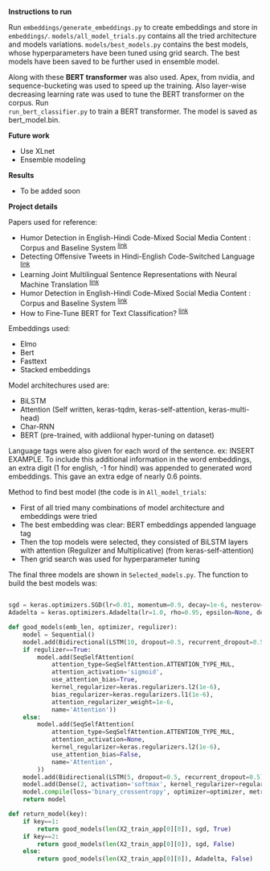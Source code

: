 **Instructions to run**

Run ``embeddings/generate_embeddings.py`` to create embeddings and store in ``embeddings/``. ``models/all_model_trials.py`` contains all the tried architecture and models variations. ``models/best_models.py`` contains the best models, whose hyperparameters have been tuned using grid search.
The best models have been saved to be further used in ensemble model.

Along with these **BERT transformer** was also used. Apex, from nvidia, and sequence-bucketing was used to speed up the training. Also layer-wise decreasing learning rate was used to tune the BERT transformer on the corpus. Run  
``run_bert_classifier.py`` to train a BERT transformer. The model is saved as bert_model.bin.

**Future work**
- Use XLnet
- Ensemble modeling

**Results**
- To be added soon

**Project details**

Papers used for reference:
- Humor Detection in English-Hindi Code-Mixed Social Media Content : Corpus and Baseline System <sup>[link](https://arxiv.org/abs/1806.05513v1)</sup>
- Detecting Offensive Tweets in Hindi-English Code-Switched Language <sup>[link](https://www.aclweb.org/anthology/W18-3504)</sup>
- Learning Joint Multilingual Sentence Representations with Neural Machine Translation <sup>[link](https://www.aclweb.org/anthology/W17-2619)</sup>
- Humor Detection in English-Hindi Code-Mixed Social Media Content : Corpus and Baseline System <sup>[link](https://aclweb.org/anthology/L18-1193) </sup>
- How to Fine-Tune BERT for Text Classification? <sup>[link](https://arxiv.org/pdf/1905.05583.pdf)</sup>


Embeddings used:
- Elmo
- Bert
- Fasttext
- Stacked embeddings

Model architechures used are:
- BiLSTM
- Attention (Self written, keras-tqdm, keras-self-attention, keras-multi-head)
- Char-RNN
- BERT (pre-trained, with addiional hyper-tuning on dataset)

Language tags were also given for each word of the sentence. ex: INSERT EXAMPLE. To include this additional information in the word embeddings, 
an extra digit (1 for english, -1 for hindi) was appended to generated word embeddings. This gave an extra edge of nearly 0.6 points.

Method to find best model (the code is in ``All_model_trials``:
- First of all tried many combinations of model architecture and embeddings were tried
- The best embedding was clear: BERT embeddings appended language tag 
- Then the top models were selected, they consisted of
  BiLSTM layers with attention (Regulizer and Multiplicative) (from keras-self-attention)
- Then grid search was used for hyperparameter tuning

The final three models are shown in ``Selected_models.py``. The function to build the best models was:

```python

sgd = keras.optimizers.SGD(lr=0.01, momentum=0.9, decay=1e-6, nesterov=True)
Adadelta = keras.optimizers.Adadelta(lr=1.0, rho=0.95, epsilon=None, decay=0.0)

def good_models(emb_len, optimizer, regulizer):
    model = Sequential()
    model.add(Bidirectional(LSTM(10, dropout=0.5, recurrent_dropout=0.5, return_sequences=True), input_shape=(20, emb_len), merge_mode='concat'))
    if regulizer==True:
        model.add(SeqSelfAttention(
            attention_type=SeqSelfAttention.ATTENTION_TYPE_MUL,
            attention_activation='sigmoid',
            use_attention_bias=True,
            kernel_regularizer=keras.regularizers.l2(1e-6),
            bias_regularizer=keras.regularizers.l1(1e-6),
            attention_regularizer_weight=1e-6,
            name='Attention'))
    else:        
        model.add(SeqSelfAttention(
            attention_type=SeqSelfAttention.ATTENTION_TYPE_MUL,
            attention_activation=None,
            kernel_regularizer=keras.regularizers.l2(1e-6),
            use_attention_bias=False,
            name='Attention',
        ))
    model.add(Bidirectional(LSTM(5, dropout=0.5, recurrent_dropout=0.5), merge_mode='concat'))
    model.add(Dense(2, activation='softmax', kernel_regularizer=regularizers.l2(0.01), activity_regularizer=regularizers.l1(0.01)))
    model.compile(loss='binary_crossentropy', optimizer=optimizer, metrics=['accuracy'])
	return model

def return_model(key):
    if key==1:
        return good_models(len(X2_train_app[0][0]), sgd, True)
    if key==2:
        return good_models(len(X2_train_app[0][0]), sgd, False)
    else:
        return good_models(len(X2_train_app[0][0]), Adadelta, False)
```